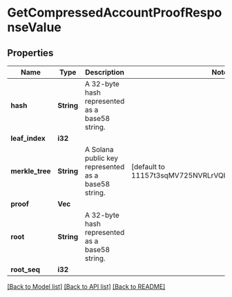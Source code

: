 # GetCompressedAccountProofResponseValue

## Properties

Name | Type | Description | Notes
------------ | ------------- | ------------- | -------------
**hash** | **String** | A 32-byte hash represented as a base58 string. | 
**leaf_index** | **i32** |  | 
**merkle_tree** | **String** | A Solana public key represented as a base58 string. | [default to 11157t3sqMV725NVRLrVQbAu98Jjfk1uCKehJnXXQs]
**proof** | **Vec<String>** |  | 
**root** | **String** | A 32-byte hash represented as a base58 string. | 
**root_seq** | **i32** |  | 

[[Back to Model list]](../README.md#documentation-for-models) [[Back to API list]](../README.md#documentation-for-api-endpoints) [[Back to README]](../README.md)


